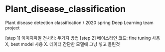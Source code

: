 # Plant_disease_classification
Plant disease detection classification / 2020 spring Deep Learning team project

[step 1] 이미지파일 전처리: 두가지 방법
[step 2] 베이스라인 코드: fine tuning 사용 X, best model 사용 X. 데이터 간단한 모델에 그냥 넣고 돌린것
